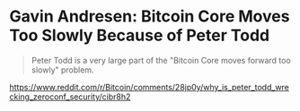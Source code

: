 # Gavin Andresen: Bitcoin Core Moves Too Slowly Because of Peter Todd

> Peter Todd is a very large part of the "Bitcoin Core moves forward too slowly" problem. 

https://www.reddit.com/r/Bitcoin/comments/28jp0y/why_is_peter_todd_wrecking_zeroconf_security/cibr8h2

